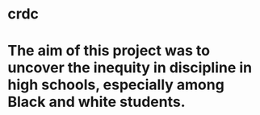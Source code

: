# crdc
# The aim of this project was to uncover the inequity in discipline in high schools, especially among Black and white students.  
